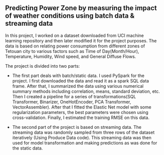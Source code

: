 ## Predicting Power Zone by measuring the impact of weather conditions using batch data & streaming data
In this project, I worked on a dataset downloaded from UCI machine learning repository and then later modified it for the project purposes. The data is based on relating power consumption from different zones of Tetouan city to various factors such as Time of Day(Month/Hour), Temperature, Humidity, Wind speed, and General Diffuse Flows.

The project is divided into two parts:

- The first part deals with batch/static data. I used PySpark for the project. I first downloaded the data and read it as a spark SQL data frame. After that, I summarized the data using various numerical summary methods including correlation, means, standard deviation, etc. Then I created a pipeline for a series of transformations(SQL Transformer, Binarizer, OneHotEncoder, PCA Transformer, VectorAssembler). After that I fitted the Elastic Net model with some regularization parameters, the best parameters were chosen using cross-validation. Finally, I estimated the training RMSE on this data.
  
- The second part of the project is based on streaming data. The streaming data was randomly sampled from three rows of the dataset iteratively (Using Produce Data code). This streaming data was then used for model transformation and making predictions as was done for the static data.

